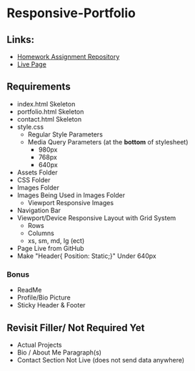 # Responsive-Portfolio

## Links:
- [Homework Assignment Repository](https://github.com/UCF-Coding-Boot-Camp/UCF-LKM-FSF-PT-08-2019-U-C/blob/master/02-css-bootstrap/02-Homework/Instructions/homework-instructions.md)
- [Live Page](https://decronin.github.io/Responsive-Portfolio/)

## Requirements
* index.html Skeleton
* portfolio.html Skeleton
* contact.html Skeleton
* style.css
  * Regular Style Parameters
  * Media Query Parameters (at the <b>bottom</b> of stylesheet)
    * 980px
    * 768px
    * 640px
* Assets Folder
* CSS Folder
* Images Folder
* Images Being Used in Images Folder
  * Viewport Responsive Images
* Navigation Bar
* Viewport/Device Responsive Layout with Grid System
  * Rows
  * Columns
  * xs, sm, md, lg (ect)
* Page Live from GitHub
* Make "Header{ Position: Static;}" Under 640px

### Bonus
* ReadMe
* Profile/Bio Picture
* Sticky Header & Footer

## Revisit Filler/ Not Required Yet
* Actual Projects
* Bio / About Me Paragraph(s)
* Contact Section Not Live (does not send data anywhere)
